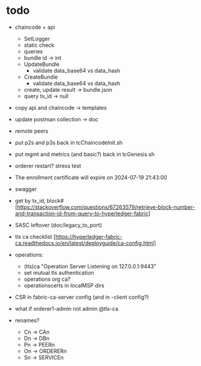 # todo

* chaincode + api
  * SetLogger
  * static check
  * queries
  * bundle id -> int
  * UpdateBundle
    * validate data_base64 vs data_hash
  * CreateBundle
    * validate data_base64 vs data_hash
  * create, update result  -> bundle.json
  * query tx_id -> null
* copy api and chaincode -> templates
* update postman collection -> doc
* remote peers
* put p2s and p3s back in tcChaincodeInit.sh
* put mgmt and metrics (and basic?) back in tcGenesis.sh
* orderer restart? stress test
* The enrollment certificate will expire on 2024-07-19 21:43:00

* swagger
* get by tx_id, block# [https://stackoverflow.com/questions/67263579/retrieve-block-number-and-transaction-id-from-query-to-hyperledger-fabric]
* SASC leftover (doc/legacy_to_port)
* tls ca checklist [https://hyperledger-fabric-ca.readthedocs.io/en/latest/deployguide/ca-config.html]
* operations:
  * (tls)ca "Operation Server Listening on 127.0.0.1:9443"
  * set mutual tls authentication
  * operations org ca?
  * operationscerts in localMSP dirs
* CSR in fabric-ca-server config (and in -client config?)
* what if orderer1-admin not admin @tls-ca
* renames?
  * Cn -> CAn
  * Dn -> DBn
  * Pn -> PEERn
  * On -> ORDERERn
  * Sn -> SERVICEn

